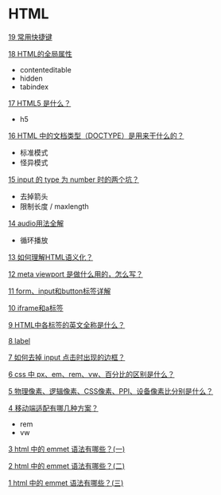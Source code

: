 # HTML



[19 常用快捷键 ](https://zhuanlan.zhihu.com/p/336729398)

[18 HTML的全局属性](https://zhuanlan.zhihu.com/p/339888561)

* contenteditable
* hidden
* tabindex

[17 HTML5 是什么？](https://zhuanlan.zhihu.com/p/442934132)

- h5

[16 HTML 中的文档类型（DOCTYPE）是用来干什么的？](https://zhuanlan.zhihu.com/p/447345978)

- 标准模式
- 怪异模式

[15 input 的 type 为 number 时的两个坑？](https://zhuanlan.zhihu.com/p/482118995)

- 去掉箭头
- 限制长度 / maxlength

[14 audio用法全解](https://zhuanlan.zhihu.com/p/530025376)

* 循环播放

[13 如何理解HTML语义化？](https://zhuanlan.zhihu.com/p/405094727)

[12 meta viewport 是做什么用的，怎么写？](https://zhuanlan.zhihu.com/p/405097694)

[11 form、input和button标签详解](https://zhuanlan.zhihu.com/p/276289903)

[10 iframe和a标签](https://zhuanlan.zhihu.com/p/272768749)

[9 HTML中各标签的英文全称是什么？](https://zhuanlan.zhihu.com/p/270983724)

[8 label](https://zhuanlan.zhihu.com/p/415798532)

[7 如何去掉 input 点击时出现的边框？](https://zhuanlan.zhihu.com/p/416368151)

[6 css 中 px、em、rem、vw、百分比的区别是什么？](https://zhuanlan.zhihu.com/p/424625016)

[5 物理像素、逻辑像素、CSS像素、PPI、设备像素比分别是什么？](https://zhuanlan.zhihu.com/p/424654428)

[4 移动端适配有哪几种方案？](https://zhuanlan.zhihu.com/p/424961791)

* rem
* vw

[3 html 中的 emmet 语法有哪些？(一)](https://zhuanlan.zhihu.com/p/452769910)

[2 html 中的 emmet 语法有哪些？(二)](https://zhuanlan.zhihu.com/p/452771861)

[1 html 中的 emmet 语法有哪些？(三)](https://zhuanlan.zhihu.com/p/452832007)